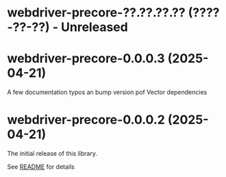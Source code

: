 # webdriver-precore-??.??.??.?? (????-??-??) - Unreleased

# webdriver-precore-0.0.0.3 (2025-04-21)

A few documentation typos an bump version pof Vector dependencies

# webdriver-precore-0.0.0.2 (2025-04-21)

The initial release of this library.

See [README](README.md) for details